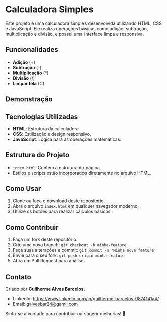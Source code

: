 # Calculadora Simples

Este projeto é uma calculadora simples desenvolvida utilizando HTML, CSS e JavaScript. Ele realiza operações básicas como adição, subtração, multiplicação e divisão, e possui uma interface limpa e responsiva.

## Funcionalidades

- **Adição** (+)
- **Subtração** (-)
- **Multiplicação** (*)
- **Divisão** (/)
- **Limpar tela** (C)

## Demonstração



## Tecnologias Utilizadas

- **HTML**: Estrutura da calculadora.
- **CSS**: Estilização e design responsivo.
- **JavaScript**: Lógica para as operações matemáticas.

## Estrutura do Projeto

- `index.html`: Contém a estrutura da página.
- Estilos e scripts estão incorporados diretamente no arquivo HTML.

## Como Usar

1. Clone ou faça o download deste repositório.
2. Abra o arquivo `index.html` em qualquer navegador moderno.
3. Utilize os botões para realizar cálculos básicos.

## Como Contribuir

1. Faça um fork deste repositório.
2. Crie uma nova branch: `git checkout -b minha-feature`
3. Faça suas alterações e commit: `git commit -m 'Minha nova feature'`
4. Envie para o seu fork: `git push origin minha-feature`
5. Abra um Pull Request para análise.

## Contato

Criado por **Guilherme Alves Barcelos**.

- LinkedIn: https://www.linkedin.com/in/guilherme-barcelos-0874141a4/
- Email: galvesbar24@gamil.com

Sinta-se à vontade para contribuir ou sugerir melhorias! 🚀

